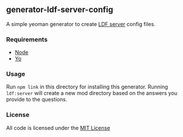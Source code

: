 ## generator-ldf-server-config

A simple yeoman generator to create [LDF server](https://github.com/LinkedDataFragments/Server.js) config files.

### Requirements

* [Node](https://nodejs.org/en/)
* [Yo](https://www.npmjs.com/package/yo)

### Usage

Run `npm link` in this directory for installing this generator.
Running `ldf:server` will create a new mod directory based on the answers you provide to the questions.

### License
All code is licensed under the [MIT License](https://github.com/rubensworks/generator-ldf/blob/master-1.8/LICENSE.txt)

